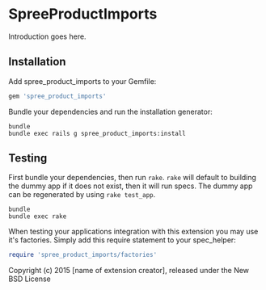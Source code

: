 SpreeProductImports
===================

Introduction goes here.

Installation
------------

Add spree_product_imports to your Gemfile:

```ruby
gem 'spree_product_imports'
```

Bundle your dependencies and run the installation generator:

```shell
bundle
bundle exec rails g spree_product_imports:install
```

Testing
-------

First bundle your dependencies, then run `rake`. `rake` will default to building the dummy app if it does not exist, then it will run specs. The dummy app can be regenerated by using `rake test_app`.

```shell
bundle
bundle exec rake
```

When testing your applications integration with this extension you may use it's factories.
Simply add this require statement to your spec_helper:

```ruby
require 'spree_product_imports/factories'
```

Copyright (c) 2015 [name of extension creator], released under the New BSD License
